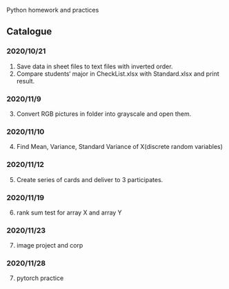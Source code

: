 Python homework and practices

## Catalogue

### 2020/10/21
1. Save data in sheet files to text files with inverted order.
2. Compare students‘ major in CheckList.xlsx with Standard.xlsx and print result.

### 2020/11/9
3. Convert RGB pictures in folder into grayscale and open them.

### 2020/11/10
4. Find Mean, Variance, Standard Variance of X(discrete random variables)

### 2020/11/12
5. Create series of cards and deliver to 3 participates.

### 2020/11/19
6. rank sum test for array X and array Y

### 2020/11/23
7. image project and corp

### 2020/11/28
7. pytorch practice

  
